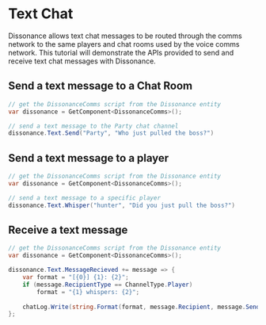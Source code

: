# Text Chat

Dissonance allows text chat messages to be routed through the comms network to the same players and chat rooms used by the voice comms network. This tutorial will demonstrate the APIs provided to send and receive text chat messages with Dissonance.

## Send a text message to a Chat Room

```c#
// get the DissonanceComms script from the Dissonance entity
var dissonance = GetComponent<DissonanceComms>();

// send a text message to the Party chat channel
dissonance.Text.Send("Party", "Who just pulled the boss?")
```

## Send a text message to a player

```c#
// get the DissonanceComms script from the Dissonance entity
var dissonance = GetComponent<DissonanceComms>();

// send a text message to a specific player
dissonance.Text.Whisper("hunter", "Did you just pull the boss?")
```

## Receive a text message

```c#
// get the DissonanceComms script from the Dissonance entity
var dissonance = GetComponent<DissonanceComms>();

dissonance.Text.MessageRecieved += message => {
    var format = "[{0}] {1}: {2}";
    if (message.RecipientType == ChannelType.Player)
        format = "{1} whispers: {2}";
    
    chatLog.Write(string.Format(format, message.Recipient, message.Sender, message.Message));
};
```